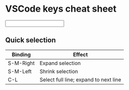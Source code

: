 # VSCode keys cheat sheet
<input id="searchbar" type="text" oninput="search()">
<div class="container">

<section class="important">

# Quick selection
| Binding   | Effect           |
------------|-------------------
| S-M-Right | Expand selection |
| S-M-Left  | Shrink selection |
| C-L       | Select full line; expand to next line |

</section>

</div>

<script>
    function search(e) {
        const term = document.getElementById("searchbar").value.toLowerCase();
        Array.from(document.getElementsByTagName("section")).forEach(section => {
            if(section.innerText.toLowerCase().includes(term)) {
                section.style.display = "block";
            } else {
                section.style.display = "none";
            }
        });
    }
</script>